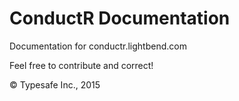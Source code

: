 # ConductR Documentation

Documentation for conductr.lightbend.com

Feel free to contribute and correct!

&copy; Typesafe Inc., 2015
